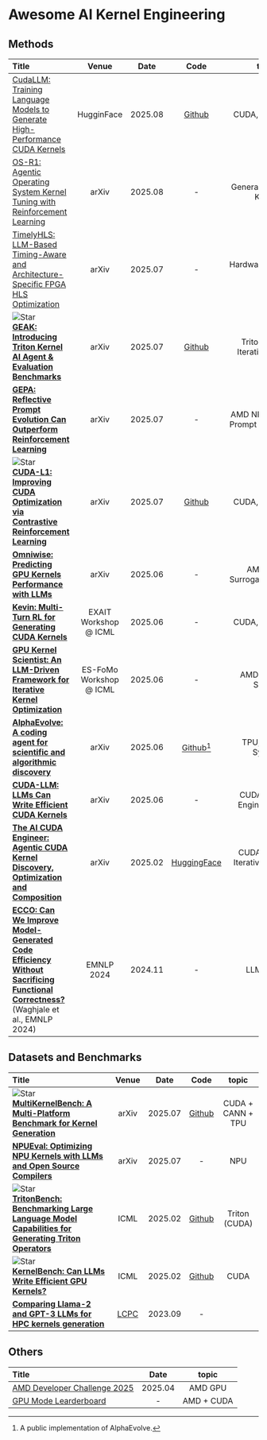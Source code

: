 # Awesome AI Kernel Engineering

## Methods
|  Title  |   Venue  |   Date   |   Code   |   topic   |
|:--------|:--------:|:--------:|:--------:|:--------:|
| [CudaLLM: Training Language Models to Generate High-Performance CUDA Kernels](https://huggingface.co/ByteDance-Seed/cudaLLM-8B) <br> | HugginFace | 2025.08 | [Github](https://github.com/ByteDance-Seed/cudaLLM) | CUDA, Finetuning |
| [OS-R1: Agentic Operating System Kernel Tuning with Reinforcement Learning](https://arxiv.org/abs/2508.12551) <br> | arXiv | 2025.08 | - | General Kernel, OS Kernel |
| [TimelyHLS: LLM-Based Timing-Aware and Architecture-Specific FPGA HLS Optimization](https://arxiv.org/pdf/2507.17962) <br> | arXiv | 2025.07 | - | Hardware_as_Code, HLS |
| ![Star](https://img.shields.io/github/stars/AMD-AIG-AIMA/GEAK-agent.svg?style=social&label=Star) <br> [**GEAK: Introducing Triton Kernel AI Agent & Evaluation Benchmarks**](https://arxiv.org/abs/2507.23194) <br> | arXiv | 2025.07 | [Github](https://github.com/AMD-AIG-AIMA/GEAK-agent) | Triton (AMD), Iterative Search |
| [**GEPA: Reflective Prompt Evolution Can Outperform Reinforcement Learning**](https://arxiv.org/abs/2507.19457) <br> | arXiv | 2025.07 | - | AMD NPU + CUDA, Prompt Engineering |
| ![Star](https://img.shields.io/github/stars/deepreinforce-ai/CUDA-L1.svg?style=social&label=Star) <br> [**CUDA-L1: Improving CUDA Optimization via Contrastive Reinforcement Learning**](https://arxiv.org/abs/2507.14111) <br> | arXiv | 2025.07 | [Github](https://github.com/deepreinforce-ai/CUDA-L1) | CUDA, Finetuning |
| [**Omniwise: Predicting GPU Kernels Performance with LLMs**](https://arxiv.org/abs/2506.20886) <br> | arXiv | 2025.06 | - | AMD NPU, Surrogate Modeling |
| [**Kevin: Multi-Turn RL for Generating CUDA Kernels**](https://openreview.net/forum?id=HLeyRyV55o) <br> | EXAIT Workshop @ ICML | 2025.06 | - | CUDA, Finetuning |
| [**GPU Kernel Scientist: An LLM-Driven Framework for Iterative Kernel Optimization**](https://openreview.net/forum?id=K4XSvet59a) <br> | ES-FoMo Workshop @ ICML | 2025.06 | - | AMD, Iterative Search |
| [**AlphaEvolve: A coding agent for scientific and algorithmic discovery**](https://arxiv.org/abs/2506.13131) <br> | arXiv | 2025.06 | [Github](https://github.com/codelion/openevolve)[^1] | TPU, Agentic System |
| [**CUDA-LLM: LLMs Can Write Efficient CUDA Kernels**](https://arxiv.org/abs/2506.09092) <br> | arXiv | 2025.06 | - | CUDA, Prompt Engineering (?) |
| [**The AI CUDA Engineer: Agentic CUDA Kernel Discovery, Optimization and Composition**](https://pub.sakana.ai/ai-cuda-engineer) <br> | arXiv | 2025.02 | [HuggingFace](https://huggingface.co/datasets/SakanaAI/AI-CUDA-Engineer-Archive) | CUDA, Agent + Iterative Search + RAG |
| [**ECCO: Can We Improve Model-Generated Code Efficiency Without Sacrificing Functional Correctness?**](https://aclanthology.org/2024.emnlp-main.859/) (Waghjale et al., EMNLP 2024) <br> | EMNLP 2024 | 2024.11 | - | LLM4Code |

[^1]: A public implementation of AlphaEvolve.

## Datasets and Benchmarks
|  Title  |   Venue  |   Date   |   Code   |   topic   |
|:--------|:--------:|:--------:|:--------:|:--------:|
| ![Star](https://img.shields.io/github/stars/wzzll123/MultiKernelBench.svg?style=social&label=Star) <br> [**MultiKernelBench: A Multi-Platform Benchmark for Kernel Generation**](https://www.arxiv.org/abs/2507.17773) <br> | arXiv | 2025.07 | [Github](https://github.com/wzzll123/MultiKernelBench) | CUDA + CANN + TPU |
| [**NPUEval: Optimizing NPU Kernels with LLMs and Open Source Compilers**](https://arxiv.org/abs/2507.14403) <br> | arXiv | 2025.07 | - | NPU |
| ![Star](https://img.shields.io/github/stars/thunlp/TritonBench.svg?style=social&label=Star) <br> [**TritonBench: Benchmarking Large Language Model Capabilities for Generating Triton Operators**](https://arxiv.org/abs/2502.14752) <br> | ICML | 2025.02 | [Github](https://github.com/thunlp/TritonBench) | Triton (CUDA) |
| ![Star](https://img.shields.io/github/stars/ScalingIntelligence/KernelBench.svg?style=social&label=Star) <br> [**KernelBench: Can LLMs Write Efficient GPU Kernels?**](https://arxiv.org/abs/2502.10517) <br> | ICML | 2025.02 | [Github](https://github.com/ScalingIntelligence/KernelBench) | CUDA |
| [**Comparing Llama-2 and GPT-3 LLMs for HPC kernels generation**](https://arxiv.org/abs/2309.07103) <br> | [LCPC](http://www.lcpcworkshop.org/LCPC23/) | 2023.09 | - |  |

## Others
|  Title  |   Date   |   topic   |
|:--------|:--------:|:--------:|
|[AMD Developer Challenge 2025](https://www.datamonsters.com/amd-developer-challenge-2025)| 2025.04 | AMD GPU |
|[GPU Mode Learderboard](https://www.gpumode.com/)| - | AMD + CUDA |
